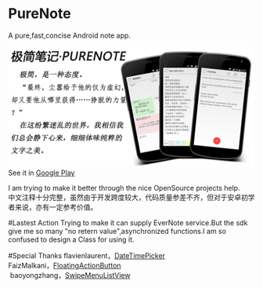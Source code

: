 # PureNote
A pure,fast,concise Android note app.

![](https://github.com/duanze/PureNote/raw/master/big.png) 
<br>See it in [Google Play](https://play.google.com/store/apps/details?id=com.duanze.gasst)

I am trying to make it better through the nice OpenSource projects help.
<br>中文注释十分完整，虽然由于开发跨度较大，代码质量参差不齐，但对于安卓初学者来说，亦有一定参考价值。

#Lastest Action
Trying to make it can supply EverNote service.But the sdk give me so many "no retern value",asynchronized functions.I am so confused to design a Class for using it.

#Special Thanks
flavienlaurent，[DateTimePicker](https://github.com/flavienlaurent/datetimepicker)
<br>FaizMalkani，[FloatingActionButton](https://github.com/ FaizMalkani/FloatingActionButton)
<br> baoyongzhang，[SwipeMenuListView](https://github.com/baoyongzhang/SwipeMenuListView)

